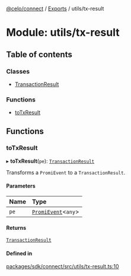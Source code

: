 [@celo/connect](../README.md) / [Exports](../modules.md) / utils/tx-result

# Module: utils/tx-result

## Table of contents

### Classes

- [TransactionResult](../classes/utils_tx_result.TransactionResult.md)

### Functions

- [toTxResult](utils_tx_result.md#totxresult)

## Functions

### toTxResult

▸ **toTxResult**(`pe`): [`TransactionResult`](../classes/utils_tx_result.TransactionResult.md)

Transforms a `PromiEvent` to a `TransactionResult`.

#### Parameters

| Name | Type |
| :------ | :------ |
| `pe` | [`PromiEvent`](../interfaces/index.PromiEvent.md)\<`any`\> |

#### Returns

[`TransactionResult`](../classes/utils_tx_result.TransactionResult.md)

#### Defined in

[packages/sdk/connect/src/utils/tx-result.ts:10](https://github.com/celo-org/developer-tooling/blob/master/packages/sdk/connect/src/utils/tx-result.ts#L10)

